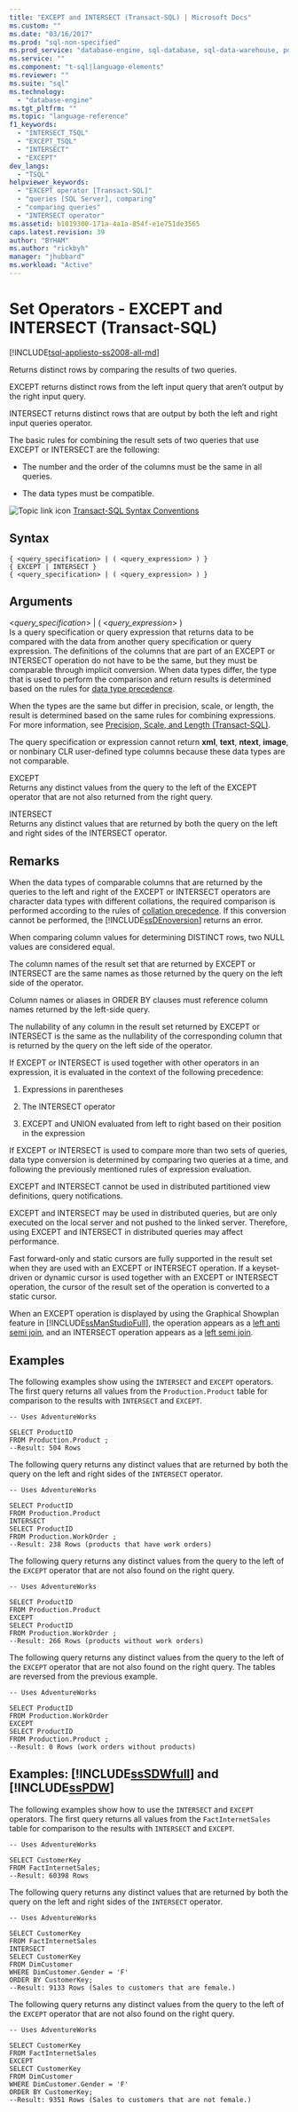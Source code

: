 ```yaml
---
title: "EXCEPT and INTERSECT (Transact-SQL) | Microsoft Docs"
ms.custom: ""
ms.date: "03/16/2017"
ms.prod: "sql-non-specified"
ms.prod_service: "database-engine, sql-database, sql-data-warehouse, pdw"
ms.service: ""
ms.component: "t-sql|language-elements"
ms.reviewer: ""
ms.suite: "sql"
ms.technology: 
  - "database-engine"
ms.tgt_pltfrm: ""
ms.topic: "language-reference"
f1_keywords: 
  - "INTERSECT_TSQL"
  - "EXCEPT_TSQL"
  - "INTERSECT"
  - "EXCEPT"
dev_langs: 
  - "TSQL"
helpviewer_keywords: 
  - "EXCEPT operator [Transact-SQL]"
  - "queries [SQL Server], comparing"
  - "comparing queries"
  - "INTERSECT operator"
ms.assetid: b1019300-171a-4a1a-854f-e1e751de3565
caps.latest.revision: 39
author: "BYHAM"
ms.author: "rickbyh"
manager: "jhubbard"
ms.workload: "Active"
---
```

# Set Operators - EXCEPT and INTERSECT (Transact-SQL)
[!INCLUDE[tsql-appliesto-ss2008-all-md](../../includes/tsql-appliesto-ss2008-all-md.md)]

  Returns distinct rows by comparing the results of two queries.  
  
 EXCEPT returns distinct rows from the left input query that aren’t output by the right input query.  
  
 INTERSECT returns distinct rows that are output by both the left and right input queries operator.  
  
 The basic rules for combining the result sets of two queries that use EXCEPT or INTERSECT are the following:  
  
-   The number and the order of the columns must be the same in all queries.  
  
-   The data types must be compatible.  
  
 ![Topic link icon](../../database-engine/configure-windows/media/topic-link.gif "Topic link icon") [Transact-SQL Syntax Conventions](../../t-sql/language-elements/transact-sql-syntax-conventions-transact-sql.md)  
  
## Syntax  
  
```  
{ <query_specification> | ( <query_expression> ) }   
{ EXCEPT | INTERSECT }  
{ <query_specification> | ( <query_expression> ) }  
```  
  
## Arguments  
 \<*query_specification*> | ( \<*query_expression*> )  
 Is a query specification or query expression that returns data to be compared with the data from another query specification or query expression. The definitions of the columns that are part of an EXCEPT or INTERSECT operation do not have to be the same, but they must be comparable through implicit conversion. When data types differ, the type that is used to perform the comparison and return results is determined based on the rules for [data type precedence](../../t-sql/data-types/data-type-precedence-transact-sql.md).  
  
 When the types are the same but differ in precision, scale, or length, the result is determined based on the same rules for combining expressions. For more information, see [Precision, Scale, and Length &#40;Transact-SQL&#41;](../../t-sql/data-types/precision-scale-and-length-transact-sql.md).  
  
 The query specification or expression cannot return **xml**, **text**, **ntext**, **image**, or nonbinary CLR user-defined type columns because these data types are not comparable.  
  
 EXCEPT  
 Returns any distinct values from the query to the left of the EXCEPT operator that are not also returned from the right query.  
  
 INTERSECT  
 Returns any distinct values that are returned by both the query on the left and right sides of the INTERSECT operator.  
  
## Remarks  
 When the data types of comparable columns that are returned by the queries to the left and right of the EXCEPT or INTERSECT operators are character data types with different collations, the required comparison is performed according to the rules of [collation precedence](../../t-sql/statements/collation-precedence-transact-sql.md). If this conversion cannot be performed, the [!INCLUDE[ssDEnoversion](../../includes/ssdenoversion-md.md)] returns an error.  
  
 When comparing column values for determining DISTINCT rows, two NULL values are considered equal.  
  
 The column names of the result set that are returned by EXCEPT or INTERSECT are the same names as those returned by the query on the left side of the operator.  
  
 Column names or aliases in ORDER BY clauses must reference column names returned by the left-side query.  
  
 The nullability of any column in the result set returned by EXCEPT or INTERSECT is the same as the nullability of the corresponding column that is returned by the query on the left side of the operator.  
  
 If EXCEPT or INTERSECT is used together with other operators in an expression, it is evaluated in the context of the following precedence:  
  
1.  Expressions in parentheses  
  
2.  The INTERSECT operator  
  
3.  EXCEPT and UNION evaluated from left to right based on their position in the expression  
  
 If EXCEPT or INTERSECT is used to compare more than two sets of queries, data type conversion is determined by comparing two queries at a time, and following the previously mentioned rules of expression evaluation.  
  
 EXCEPT and INTERSECT cannot be used in distributed partitioned view definitions, query notifications.  
  
 EXCEPT and INTERSECT may be used in distributed queries, but are only executed on the local server and not pushed to the linked server. Therefore, using EXCEPT and INTERSECT in distributed queries may affect performance.  
  
 Fast forward-only and static cursors are fully supported in the result set when they are used with an EXCEPT or INTERSECT operation. If a keyset-driven or dynamic cursor is used together with an EXCEPT or INTERSECT operation, the cursor of the result set of the operation is converted to a static cursor.  
  
 When an EXCEPT operation is displayed by using the Graphical Showplan feature in [!INCLUDE[ssManStudioFull](../../includes/ssmanstudiofull-md.md)], the operation appears as a [left anti semi join](../../relational-databases/showplan-logical-and-physical-operators-reference.md), and an INTERSECT operation appears as a [left semi join](../../relational-databases/showplan-logical-and-physical-operators-reference.md).  
  
## Examples  
 The following examples show using the `INTERSECT` and `EXCEPT` operators. The first query returns all values from the `Production.Product` table for comparison to the results with `INTERSECT` and `EXCEPT`.  
  
```  
-- Uses AdventureWorks  
  
SELECT ProductID   
FROM Production.Product ;  
--Result: 504 Rows  
```  
  
 The following query returns any distinct values that are returned by both the query on the left and right sides of the `INTERSECT` operator.  
  
```  
-- Uses AdventureWorks  
  
SELECT ProductID   
FROM Production.Product  
INTERSECT  
SELECT ProductID   
FROM Production.WorkOrder ;  
--Result: 238 Rows (products that have work orders)  
```  
  
 The following query returns any distinct values from the query to the left of the `EXCEPT` operator that are not also found on the right query.  
  
```  
-- Uses AdventureWorks  
  
SELECT ProductID   
FROM Production.Product  
EXCEPT  
SELECT ProductID   
FROM Production.WorkOrder ;  
--Result: 266 Rows (products without work orders)  
```  
  
 The following query returns any distinct values from the query to the left of the `EXCEPT` operator that are not also found on the right query. The tables are reversed from the previous example.  
  
```  
-- Uses AdventureWorks  
  
SELECT ProductID   
FROM Production.WorkOrder  
EXCEPT  
SELECT ProductID   
FROM Production.Product ;  
--Result: 0 Rows (work orders without products)  
```  
  
## Examples: [!INCLUDE[ssSDWfull](../../includes/sssdwfull-md.md)] and [!INCLUDE[ssPDW](../../includes/sspdw-md.md)]  
 The following examples show how to use the `INTERSECT` and `EXCEPT` operators. The first query returns all values from the `FactInternetSales` table for comparison to the results with `INTERSECT` and `EXCEPT`.  
  
```  
-- Uses AdventureWorks  
  
SELECT CustomerKey   
FROM FactInternetSales;  
--Result: 60398 Rows  
```  
  
 The following query returns any distinct values that are returned by both the query on the left and right sides of the `INTERSECT` operator.  
  
```  
-- Uses AdventureWorks  
  
SELECT CustomerKey   
FROM FactInternetSales    
INTERSECT   
SELECT CustomerKey   
FROM DimCustomer   
WHERE DimCustomer.Gender = 'F'  
ORDER BY CustomerKey;  
--Result: 9133 Rows (Sales to customers that are female.)  
```  
  
 The following query returns any distinct values from the query to the left of the `EXCEPT` operator that are not also found on the right query.  
  
```  
-- Uses AdventureWorks  
  
SELECT CustomerKey   
FROM FactInternetSales    
EXCEPT   
SELECT CustomerKey   
FROM DimCustomer   
WHERE DimCustomer.Gender = 'F'  
ORDER BY CustomerKey;  
--Result: 9351 Rows (Sales to customers that are not female.)  
```  
  
  

